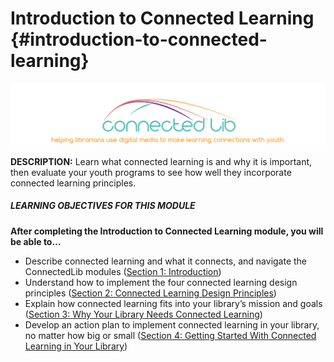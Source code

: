 # Introduction to Connected Learning {#introduction-to-connected-learning}

<img src="/assets/CL_Logo_Slogan.png" alt="ConnectedLib: Helping librarians use digital media to make learning connections with youth"/></div>

**DESCRIPTION:** Learn what connected learning is and why it is important, then evaluate your youth programs to see how well they incorporate connected learning principles.

<div class="table-format objectives"><span class="title"><h5>LEARNING OBJECTIVES FOR THIS MODULE</h5></span><p><b>After completing the Introduction to Connected Learning module, you will be able to…</b></p><ul><li>Describe connected learning and what it connects, and navigate the ConnectedLib modules (<a href="1_introduction/">Section 1: Introduction</a>)
</li><li>Understand how to implement the four connected learning design principles (<a href="2_connected_learning_design_principles/">Section 2: Connected Learning Design Principles</a>)</li><li>Explain how connected learning fits into your library’s mission and goals (<a href="3_why_your_library_needs_connected_learning/">Section 3: Why Your Library Needs Connected Learning</a>)</li><li>Develop an action plan to implement connected learning in your library, no matter how big or small (<a href="4_a_connected_learning_plan_for_your_library/">Section 4: Getting Started With Connected Learning in Your Library</a>)</li>
</div>



